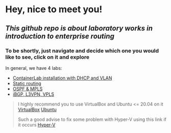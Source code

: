 # Hey, nice to meet you! 
## _This github repo is about laboratory works in introduction to enterprise routing_
### To be shortly, just navigate and decide which one you would like to see, click on it and explore

In general, we have 4 labs:
* [ContainerLab installation with DHCP and VLAN](https://itmo-ict-faculty.github.io/introduction-in-routing/education/labs2022_2023/lab1/lab1/)
* [Static routing](https://itmo-ict-faculty.github.io/introduction-in-routing/education/labs2022_2023/lab2/lab2/)
* [OSPF & MPLS](https://itmo-ict-faculty.github.io/introduction-in-routing/education/labs2022_2023/lab3/lab3/)
* [iBGP, L3VPN, VPLS](https://itmo-ict-faculty.github.io/introduction-in-routing/education/labs2022_2023/lab4/lab4/)


> I highly recommend you to use VirtualBox and Ubuntu <= 20.04 on it
> [VirtualBox](https://www.virtualbox.org/)
> [Ubuntu](https://ubuntu.com/download/desktop)
> 
> Such a good advise to fix some problem with Hyper-V using this link if it occurs [Hyper-V](https://learn.microsoft.com/ru-ru/troubleshoot/windows-client/application-management/virtualization-apps-not-work-with-hyper-v)
